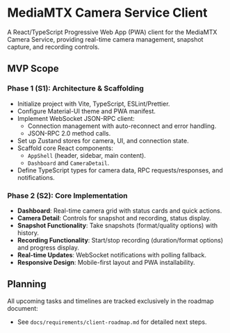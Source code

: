 # MediaMTX Camera Service Client

A React/TypeScript Progressive Web App (PWA) client for the MediaMTX Camera Service, providing real-time camera management, snapshot capture, and recording controls.

## MVP Scope

### Phase 1 (S1): Architecture & Scaffolding
- Initialize project with Vite, TypeScript, ESLint/Prettier.
- Configure Material-UI theme and PWA manifest.
- Implement WebSocket JSON-RPC client:
  - Connection management with auto-reconnect and error handling.
  - JSON-RPC 2.0 method calls.
- Set up Zustand stores for camera, UI, and connection state.
- Scaffold core React components:
  - `AppShell` (header, sidebar, main content).
  - `Dashboard` and `CameraDetail`.
- Define TypeScript types for camera data, RPC requests/responses, and notifications.

### Phase 2 (S2): Core Implementation
- **Dashboard**: Real-time camera grid with status cards and quick actions.
- **Camera Detail**: Controls for snapshot and recording, status display.
- **Snapshot Functionality**: Take snapshots (format/quality options) with history.
- **Recording Functionality**: Start/stop recording (duration/format options) and progress display.
- **Real-time Updates**: WebSocket notifications with polling fallback.
- **Responsive Design**: Mobile-first layout and PWA installability.

## Planning

All upcoming tasks and timelines are tracked exclusively in the roadmap document:  
- See `docs/requirements/client-roadmap.md` for detailed next steps.
